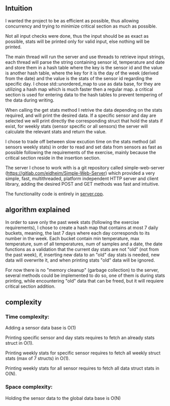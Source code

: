 ## Intuition
I wanted the project to be as efficient as possible, thus allowing concurrency and trying to minimize critical section as much as possible.

Not all input checks were done, thus the input should be as exact as possible, stats will be printed only for valid input, else nothing will be printed.

The main thread will run the server and use threads to retrieve input strings, each thread will parse the string containing sensor id, temperature and date and store them in a hash table where the key is the sensor id and the value is another hash table, where the key for it is the day of the week (derived from the date) and the value is the stats of the sensor id regarding the specific day.
I chose std::unordered_map to use as data base, for they are utilizing a hash map which is much faster then a regular map.
a critical section is used for entering data to the hash tables to prevent tempering of the data during writing.

When calling the get stats method I retrive the data depending on the stats required, and will print the desired data.
If a specific sensor and day are selected we will print directly the corresponding struct that hold the stats if exist, for weekly stats (sensor specific or all sensors) the server will calculate the relevant stats and return the value.

I chose to trade off between slow excution time on the stats method (all sensors weekly stats) in order to read and set data from sensors as fast as possible following the requirements of the exercise, mainly because the critical section reside in the insertion section.

The server I chose to work with is a git repository called simple-web-server (https://gitlab.com/eidheim/Simple-Web-Server) which provided a very simple, fast, multithreaded, platform independent HTTP server and client library, adding the desired POST and GET methods was fast and intuitive.

The functionality code is entirely in [server.cpp](https://github.com/theamirocohen/sensor_rest_server/blob/main/server.cpp). 

## algorithm explained

In order to save only the past week stats (following the exercise requirements), I chose to create a hash map that contains at most 7 daily buckets, meaning, the last 7 days where each day corresponds to its number in the week.
Each bucket contain min temperature, max temperature, sum of all temperatures, num of samples and a date, the date functions as a validation that the current day stats are not "old" (not from the past week), if, inserting new data to an "old" day stats is needed, new data will overwrite it, and when printing stats "old" data will be ignored.

For now there is no "memory cleanup" (garbage collection) to the server, several methods could be implemented to do so, one of them is during stats printing, while encountering "old" data that can be freed, but it will requiere critical section addition.

## complexity

### Time complexity:
Adding a sensor data base is O(1)

Printing specific sensor and day stats requires to fetch an already stats struct in O(1).

Printing weekly stats for specific sensor requires to fetch all weekly struct stats (max of 7 structs) in O(1).

Printing weekly stats for all sensor requires to fetch all data struct stats in O(N).


### Space complexity:
Holding the sensor data to the global data base is O(N)



